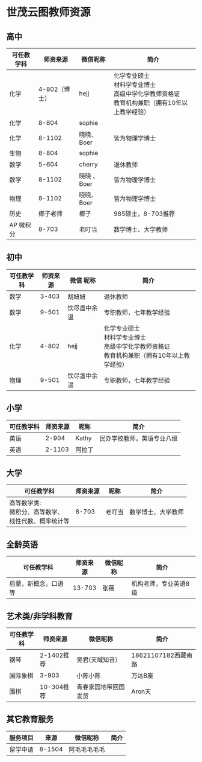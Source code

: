 # 世茂云图教师资源

## 高中

| 可任教学科 | 师资来源      | 微信昵称    | 简介                                                         |
| ---------- | ------------- | ----------- | ------------------------------------------------------------ |
| 化学       | 4-802（博士） | hejj        | 化学专业硕士<br/>材料学专业博士<br/>高级中学化学教师资格证<br/>教育机构兼职（拥有10年以上教学经验） |
| 化学       | 8-804         | sophie      |                                                              |
| 化学       | 8-1102        | 晓晓、Boer  | 皆为物理学博士                                               |
| 生物       | 8-804         | sophie      |                                                              |
| 数学       | 5-604         | cherry      | 退休教师                                                     |
| 数学       | 8-1102        | 晓晓 、Boer | 皆为物理学博士                                               |
| 物理       | 8-1102        | 晓晓、Boer  | 皆为物理学博士                                               |
| 历史       | 椰子老师      | 椰子        | 985硕士，8-703推荐                                           |
| AP 微积分  | 8-703         | 老叮当      | 数学博士、大学教师                                           |

## 初中

| 可任教学科 | 师资来源 | 微信 昵称    | 简介                                                         |
| ---------- | -------- | ------------ | ------------------------------------------------------------ |
| 数学       | 3-403    | 胡妞妞       | 退休教师                                                     |
| 数学       | 9-501    | 饮尽盏中余温 | 专职教师，七年教学经验                                       |
| 化学       | 4-802    | hejj         | 化学专业硕士<br/>材料学专业博士<br/>高级中学化学教师资格证<br/>教育机构兼职（拥有10年以上教学经验） |
| 物理       | 9-501    | 饮尽盏中余温 | 专职教师，七年教学经验                                       |

## 小学

| 可任教学科 | 师资来源 | 昵称   | 简介                       |
| ---------- | -------- | ------ | -------------------------- |
| 英语       | 2-904    | Kathy  | 民办学校教师，英语专业八级 |
| 英语       | 2-1103   | 阿拉丁 |                            |

## 大学

| 可任教学科                                                  | 师资来源 | 昵称   | 简介               |
| ----------------------------------------------------------- | -------- | ------ | ------------------ |
| 高等数学类:<br/>微积分、高等数学、<br/>线性代数、概率统计等 | 8-703    | 老叮当 | 数学博士、大学教师 |

## 全龄英语

| 可任教学科           | 师资来源 | 微信昵称 | 简介                  |
| -------------------- | -------- | -------- | --------------------- |
| 启蒙，新概念，口语等 | 13-703   | 张蓓     | 机构老师，专业英语8级 |

## 艺术类/非学科教育

| 可任教学科 | 师资来源   | 微信昵称             | 简介                |
| ---------- | ---------- | -------------------- | ------------------- |
| 钢琴       | 2-1402推荐 | 吴君(天域知音）      | 18621107182西藏南路 |
| 国际象棋   | 3-903      | 小陈小陈             | 万达B座             |
| 围棋       | 10-304推荐 | 青春家园地带回国发货 | Aron天              |

## 其它教育服务

| 服务项目 | 来源   | 微信昵称     | 简介 |
| -------- | ------ | ------------ | ---- |
| 留学申请 | 8-1504 | 阿毛毛毛毛毛 |      |

